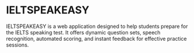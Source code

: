 # IELTSPEAKEASY
IELTSPEAKEASY is a web application designed to help students prepare for the IELTS speaking test. It offers dynamic question sets, speech recognition, automated scoring, and instant feedback for effective practice sessions.
